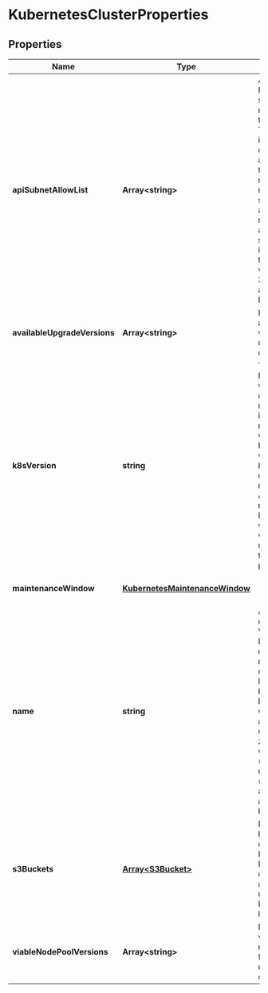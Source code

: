 # KubernetesClusterProperties

## Properties
| Name | Type | Description | Notes |
| ------------ | ------------- | ------------- | ------------- |
| **apiSubnetAllowList** | **Array&lt;string&gt;** | Access to the K8s API server is restricted to these CIDRs. Traffic, internal to the cluster, is not affected by this restriction. If no allowlist is specified, access is not restricted. If an IP without subnet mask is provided, the default value is used: 32 for IPv4 and 128 for IPv6. | [optional] [default to undefined] |
| **availableUpgradeVersions** | **Array&lt;string&gt;** | List of available versions for upgrading the cluster | [optional] [default to undefined] |
| **k8sVersion** | **string** | The Kubernetes version the cluster is running. This imposes restrictions on what Kubernetes versions can be run in a cluster\'s nodepools. Additionally, not all Kubernetes versions are viable upgrade targets for all prior versions. | [optional] [default to undefined] |
| **maintenanceWindow** | [**KubernetesMaintenanceWindow**](KubernetesMaintenanceWindow.md) |  | [optional] [default to undefined] |
| **name** | **string** | A Kubernetes cluster name. Valid Kubernetes cluster name must be 63 characters or less and must be empty or begin and end with an alphanumeric character ([a-z0-9A-Z]) with dashes (-), underscores (_), dots (.), and alphanumerics between. | [default to undefined] |
| **s3Buckets** | [**Array&lt;S3Bucket&gt;**](S3Bucket.md) | List of S3 bucket configured for K8s usage. For now it contains only an S3 bucket used to store K8s API audit logs | [optional] [default to undefined] |
| **viableNodePoolVersions** | **Array&lt;string&gt;** | List of versions that may be used for node pools under this cluster | [optional] [default to undefined] |


